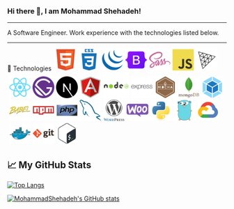### Hi there 👋, I am Mohammad Shehadeh!

---

A Software Engineer. Work experience with the technologies listed below.

---

🧰 Technologies
<img style="margin-left: 4px" src="https://github.com/devicons/devicon/blob/master/icons/html5/html5-original.svg" alt="HTML" width="50" height="50"/><img style="margin-left: 4px" src="https://github.com/devicons/devicon/blob/master/icons/css3/css3-plain-wordmark.svg" alt="CSS" width="50" height="50"/><img style="margin-left: 4px" src="https://github.com/devicons/devicon/blob/master/icons/jquery/jquery-original.svg" alt="python" width="50" height="50"/><img style="margin-left: 4px" src="https://github.com/devicons/devicon/blob/master/icons/bootstrap/bootstrap-original.svg" alt="bootstrap" width="50" height="50"/><img style="margin-left: 4px" src="https://github.com/devicons/devicon/blob/master/icons/sass/sass-original.svg" alt="sass" width="50" height="50"/><img style="margin-left: 4px" src="https://github.com/devicons/devicon/blob/master/icons/javascript/javascript-original.svg" alt="JavaScript" width="50" height="50"/><img style="margin-left: 4px" src="https://github.com/devicons/devicon/blob/master/icons/threejs/threejs-original.svg" alt="python" width="50" height="50"/><img style="margin-left: 4px" src="https://github.com/devicons/devicon/blob/master/icons/react/react-original.svg" alt="react" width="50" height="50"/><img style="margin-left: 4px" src="https://github.com/devicons/devicon/blob/master/icons/gatsby/gatsby-original.svg" alt="gatsby" width="50" height="50"/><img style="margin-left: 4px" src="https://github.com/devicons/devicon/blob/master/icons/nextjs/nextjs-original.svg" alt="react" width="50" height="50"/><img style="margin-left: 4px" src="https://github.com/devicons/devicon/blob/master/icons/angularjs/angularjs-original.svg" alt="angular" width="50" height="50"/><img style="margin-left: 4px" src="https://github.com/devicons/devicon/blob/master/icons/nodejs/nodejs-original-wordmark.svg" alt="NodeJS" width="60" height="60"/><img style="margin-left: 4px" src="https://github.com/devicons/devicon/blob/master/icons/express/express-original-wordmark.svg" alt="ExpressJS" width="50" height="50"/><img style="margin-left: 4px" src="https://github.com/devicons/devicon/blob/master/icons/mocha/mocha-plain.svg" alt="mocha" width="50" height="50"/><img style="margin-left: 4px" src="https://github.com/devicons/devicon/blob/master/icons/mongodb/mongodb-original-wordmark.svg" alt="MongoDB" width="50" height="50"/><img style="margin-left: 4px" src="https://github.com/devicons/devicon/blob/master/icons/webpack/webpack-original.svg" alt="webpack" width="50" height="50"/><img style="margin-left: 4px" src="https://github.com/devicons/devicon/blob/master/icons/babel/babel-original.svg" alt="babel" width="50" height="50"/><img style="margin-left: 4px" src="https://github.com/devicons/devicon/blob/master/icons/npm/npm-original-wordmark.svg" alt="npm" width="50" height="50"/><img style="margin-left: 4px" src="https://github.com/devicons/devicon/blob/master/icons/php/php-original.svg" alt="php" width="50" height="50"/><img style="margin-left: 4px" src="https://github.com/devicons/devicon/blob/master/icons/mysql/mysql-original.svg" alt="mysql" width="50" height="50"/><img style="margin-left: 4px" src="https://github.com/devicons/devicon/blob/master/icons/wordpress/wordpress-original.svg" alt="wordpress" width="50" height="50"/><img style="margin-left: 4px" src="https://github.com/devicons/devicon/blob/master/icons/woocommerce/woocommerce-original.svg" alt="woocommerce" width="50" height="50"/><img style="margin-left: 4px" src="https://github.com/devicons/devicon/blob/master/icons/python/python-original.svg" alt="python" width="50" height="50"/><img style="margin-left: 4px" src="https://github.com/devicons/devicon/blob/master/icons/go/go-original.svg" alt="python" width="50" height="50"/><img style="margin-left: 4px" src="https://github.com/devicons/devicon/blob/master/icons/googlecloud/googlecloud-original.svg" alt="python" width="50" height="50"/><img style="margin-left: 4px" src="https://github.com/devicons/devicon/blob/master/icons/docker/docker-original.svg" alt="docker" width="50" height="50"/><img style="margin-left: 4px" src="https://github.com/devicons/devicon/blob/master/icons/git/git-original-wordmark.svg" alt="Git" width="50" height="50"/><img style="margin-left: 4px" src="https://github.com/devicons/devicon/blob/master/icons/bash/bash-original.svg" alt="docker" width="50" height="50"/>


## &#x1f4c8; My GitHub Stats

[![Top Langs](https://github-readme-stats.vercel.app/api/top-langs/?username=mohammadshhadeh&hide=html,css&show_icons=true&theme=merko)](https://github.com/anuraghazra/github-readme-stats)

[![MohammadShehadeh's GitHub stats](https://github-readme-stats.vercel.app/api?username=mohammadshhadeh&show_icons=true&theme=merko)](https://github.com/anuraghazra/github-readme-stats)

<!--
**mohammadshhadeh/mohammadshhadeh** is a ✨ _special_ ✨ repository because its `README.md` (this file) appears on your GitHub profile.

Here are some ideas to get you started:

- 🔭 I’m currently working on ...
- 🌱 I’m currently learning ...
- 👯 I’m looking to collaborate on ...
- 🤔 I’m looking for help with ...
- 💬 Ask me about ...
- 📫 How to reach me: ...
- 😄 Pronouns: ...
- ⚡ Fun fact: ...
-->
